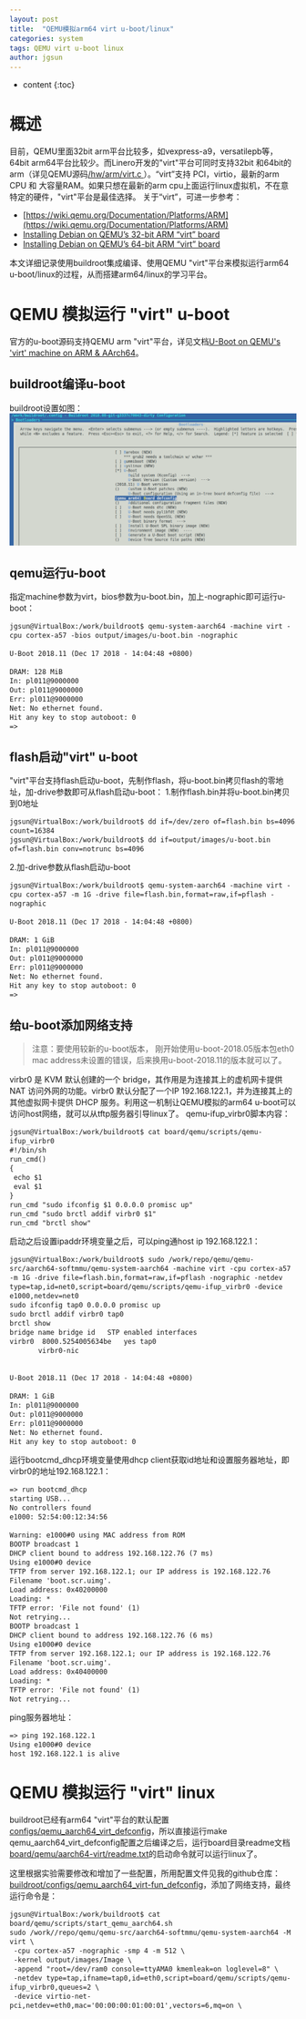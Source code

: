 ```yaml
---
layout: post
title:  "QEMU模拟arm64 virt u-boot/linux"
categories: system
tags: QEMU virt u-boot linux
author: jgsun
---
```


* content
{:toc}

# 概述
目前，QEMU里面32bit arm平台比较多，如vexpress-a9，versatilepb等， 64bit arm64平台比较少。而Linero开发的"virt"平台可同时支持32bit 和64bit的arm（详见QEMU源码[/hw/arm/virt.c
](https://github.com/qemu/qemu/blob/master/hw/arm/virt.c)）。“virt”支持 PCI，virtio，最新的arm CPU 和 大容量RAM。如果只想在最新的arm cpu上面运行linux虚拟机，不在意特定的硬件，"virt"平台是最佳选择。
关于“virt”，可进一步参考：
* [https://wiki.qemu.org/Documentation/Platforms/ARM](https://wiki.qemu.org/Documentation/Platforms/ARM)
* [Installing Debian on QEMU’s 32-bit ARM “virt” board](https://translatedcode.wordpress.com/2016/11/03/installing-debian-on-qemus-32-bit-arm-virt-board/)
* [Installing Debian on QEMU’s 64-bit ARM “virt” board](https://translatedcode.wordpress.com/2017/07/24/installing-debian-on-qemus-64-bit-arm-virt-board/)

本文详细记录使用buildroot集成编译、使用QEMU "virt"平台来模拟运行arm64 u-boot/linux的过程，从而搭建arm64/linux的学习平台。











# QEMU 模拟运行 "virt" u-boot
官方的u-boot源码支持QEMU arm "virt"平台，详见文档[U-Boot on QEMU's 'virt' machine on ARM & AArch64](https://github.com/u-boot/u-boot/blob/master/doc/README.qemu-arm)。
## buildroot编译u-boot
buildroot设置如图：
![image](/images/posts/virtualize/qemu-buildroot-virt-uboot.png)

## qemu运行u-boot
指定machine参数为virt，bios参数为u-boot.bin，加上-nographic即可运行u-boot：
```
jgsun@VirtualBox:/work/buildroot$ qemu-system-aarch64 -machine virt -cpu cortex-a57 -bios output/images/u-boot.bin -nographic

U-Boot 2018.11 (Dec 17 2018 - 14:04:48 +0800)

DRAM: 128 MiB
In: pl011@9000000
Out: pl011@9000000
Err: pl011@9000000
Net: No ethernet found.
Hit any key to stop autoboot: 0 
=> 
```
## flash启动"virt" u-boot
"virt"平台支持flash启动u-boot，先制作flash，将u-boot.bin拷贝flash的零地址，加-drive参数即可从flash启动u-boot：
1.制作flash.bin并将u-boot.bin拷贝到0地址
```
jgsun@VirtualBox:/work/buildroot$ dd if=/dev/zero of=flash.bin bs=4096 count=16384
jgsun@VirtualBox:/work/buildroot$ dd if=output/images/u-boot.bin of=flash.bin conv=notrunc bs=4096
```
2.加-drive参数从flash启动u-boot
```
jgsun@VirtualBox:/work/buildroot$ qemu-system-aarch64 -machine virt -cpu cortex-a57 -m 1G -drive file=flash.bin,format=raw,if=pflash -nographic

U-Boot 2018.11 (Dec 17 2018 - 14:04:48 +0800)

DRAM: 1 GiB
In: pl011@9000000
Out: pl011@9000000
Err: pl011@9000000
Net: No ethernet found.
Hit any key to stop autoboot: 0 
=> 
```
## 给u-boot添加网络支持
> 注意：要使用较新的u-boot版本， 刚开始使用u-boot-2018.05版本包eth0 mac address未设置的错误，后来换用u-boot-2018.11的版本就可以了。

virbr0 是 KVM 默认创建的一个 bridge，其作用是为连接其上的虚机网卡提供 NAT 访问外网的功能。virbr0 默认分配了一个IP 192.168.122.1，并为连接其上的其他虚拟网卡提供 DHCP 服务。利用这一机制让QEMU模拟的arm64 u-boot可以访问host网络，就可以从tftp服务器引导linux了。
qemu-ifup_virbr0脚本内容：

```
jgsun@VirtualBox:/work/buildroot$ cat board/qemu/scripts/qemu-ifup_virbr0 
#!/bin/sh
run_cmd()
{
 echo $1
 eval $1
}
run_cmd "sudo ifconfig $1 0.0.0.0 promisc up"
run_cmd "sudo brctl addif virbr0 $1"
run_cmd "brctl show"
```
启动之后设置ipaddr环境变量之后，可以ping通host ip 192.168.122.1：
```
jgsun@VirtualBox:/work/buildroot$ sudo /work/repo/qemu/qemu-src/aarch64-softmmu/qemu-system-aarch64 -machine virt -cpu cortex-a57 -m 1G -drive file=flash.bin,format=raw,if=pflash -nographic -netdev type=tap,id=net0,script=board/qemu/scripts/qemu-ifup_virbr0 -device e1000,netdev=net0
sudo ifconfig tap0 0.0.0.0 promisc up
sudo brctl addif virbr0 tap0
brctl show
bridge name	bridge id	STP enabled	interfaces
virbr0	8000.5254005634be	yes	tap0
       virbr0-nic


U-Boot 2018.11 (Dec 17 2018 - 14:04:48 +0800)

DRAM: 1 GiB
In: pl011@9000000
Out: pl011@9000000
Err: pl011@9000000
Net: No ethernet found.
Hit any key to stop autoboot: 0 
```
运行bootcmd_dhcp环境变量使用dhcp client获取id地址和设置服务器地址，即virbr0的地址192.168.122.1：
```
=> run bootcmd_dhcp
starting USB...
No controllers found
e1000: 52:54:00:12:34:56
       
Warning: e1000#0 using MAC address from ROM
BOOTP broadcast 1
DHCP client bound to address 192.168.122.76 (7 ms)
Using e1000#0 device
TFTP from server 192.168.122.1; our IP address is 192.168.122.76
Filename 'boot.scr.uimg'.
Load address: 0x40200000
Loading: *
TFTP error: 'File not found' (1)
Not retrying...
BOOTP broadcast 1
DHCP client bound to address 192.168.122.76 (6 ms)
Using e1000#0 device
TFTP from server 192.168.122.1; our IP address is 192.168.122.76
Filename 'boot.scr.uimg'.
Load address: 0x40400000
Loading: *
TFTP error: 'File not found' (1)
Not retrying...
```
ping服务器地址：
```
=> ping 192.168.122.1
Using e1000#0 device
host 192.168.122.1 is alive
```

# QEMU 模拟运行 "virt" linux
buildroot已经有arm64 "virt"平台的默认配置[configs/qemu_aarch64_virt_defconfig](https://git.buildroot.net/buildroot/tree/configs/qemu_aarch64_virt_defconfig)，所以直接运行make qemu_aarch64_virt_defconfig配置之后编译之后，运行board目录readme文档[board/qemu/aarch64-virt/readme.txt](https://git.buildroot.net/buildroot/tree/board/qemu/aarch64-virt/readme.txt)的启动命令就可以运行linux了。

这里根据实验需要修改和增加了一些配置，所用配置文件见我的github仓库：[buildroot/configs/qemu_aarch64_virt-fun_defconfig](https://github.com/jgsun/buildroot/blob/master/configs/qemu_aarch64_virt-fun_defconfig)，添加了网络支持，最终运行命令是：
```
jgsun@VirtualBox:/work/buildroot$ cat board/qemu/scripts/start_qemu_aarch64.sh 
sudo /work//repo/qemu/qemu-src/aarch64-softmmu/qemu-system-aarch64 -M virt \
 -cpu cortex-a57 -nographic -smp 4 -m 512 \
 -kernel output/images/Image \
 -append "root=/dev/ram0 console=ttyAMA0 kmemleak=on loglevel=8" \
 -netdev type=tap,ifname=tap0,id=eth0,script=board/qemu/scripts/qemu-ifup_virbr0,queues=2 \
 -device virtio-net-pci,netdev=eth0,mac='00:00:00:01:00:01',vectors=6,mq=on \
```